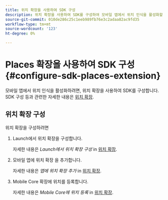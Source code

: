 ```yaml
---
title: 위치 확장을 사용하여 SDK 구성
description: 위치 확장을 사용하여 SDK를 구성하여 모바일 앱에서 위치 인식을 활성화할 수 있습니다.
source-git-commit: 010de286c25c1eeb989fb76e3c2adaa82ac9fd35
workflow-type: tm+mt
source-wordcount: '123'
ht-degree: 0%

---
```



# Places 확장을 사용하여 SDK 구성 {#configure-sdk-places-extension}

모바일 앱에서 위치 인식을 활성화하려면, 위치 확장을 사용하여 SDK를 구성합니다. SDK 구성 등과 관련한 자세한 내용은 [위치 확장](/help/places-ext-aep-sdks/places-extension/places-extension.md).

## 위치 확장 구성

위치 확장을 구성하려면

1. Launch에서 위치 확장을 구성합니다.

   자세한 내용은 *Launch에서 위치 확장 구성* in [위치 확장](/help/places-ext-aep-sdks/places-extension/places-extension.md).

1. 모바일 앱에 위치 확장 을 추가합니다.

   자세한 내용은 *앱에 위치 확장 추가* in [위치 확장](/help/places-ext-aep-sdks/places-extension/places-extension.md).

1. Mobile Core 확장에 위치를 등록합니다.

   자세한 내용은 *Mobile Core에 위치 등록* in [위치 확장](/help/places-ext-aep-sdks/places-extension/places-extension.md).
